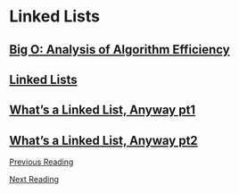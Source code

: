 # Linked Lists


## [Big O: Analysis of Algorithm Efficiency](https://codefellows.github.io/common_curriculum/data_structures_and_algorithms/Code_401/class-05/resources/big_oh.html)


## [Linked Lists](https://codefellows.github.io/common_curriculum/data_structures_and_algorithms/Code_401/class-05/resources/singly_linked_list.html)


## [What’s a Linked List, Anyway pt1](https://medium.com/basecs/whats-a-linked-list-anyway-part-1-d8b7e6508b9d)

## [What’s a Linked List, Anyway pt2](https://medium.com/basecs/whats-a-linked-list-anyway-part-2-131d96f71996)


[Previous Reading](./class-04.md)

[Next Reading](./class-06.md)
